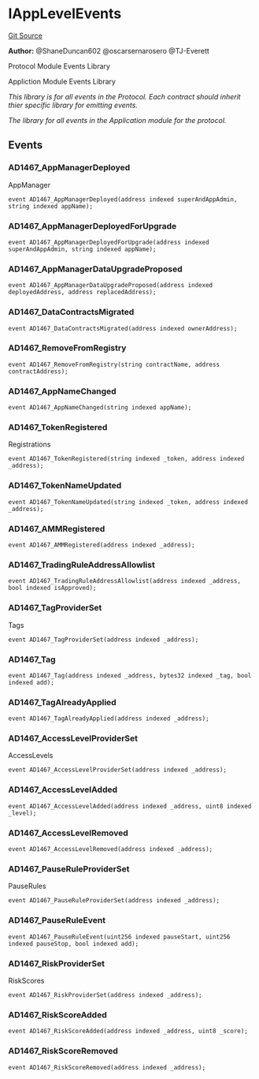 # IAppLevelEvents
[Git Source](https://github.com/thrackle-io/tron/blob/7233064f299d77880af0e175a21e23e2f8b85f56/src/common/IEvents.sol)

**Author:**
@ShaneDuncan602 @oscarsernarosero @TJ-Everett

Protocol Module Events Library

Appliction Module Events Library

*This library is for all events in the Protocol. Each contract should inherit thier specific library for emitting events.*

*The library for all events in the Application module for the protocol.*


## Events
### AD1467_AppManagerDeployed
AppManager


```solidity
event AD1467_AppManagerDeployed(address indexed superAndAppAdmin, string indexed appName);
```

### AD1467_AppManagerDeployedForUpgrade

```solidity
event AD1467_AppManagerDeployedForUpgrade(address indexed superAndAppAdmin, string indexed appName);
```

### AD1467_AppManagerDataUpgradeProposed

```solidity
event AD1467_AppManagerDataUpgradeProposed(address indexed deployedAddress, address replacedAddress);
```

### AD1467_DataContractsMigrated

```solidity
event AD1467_DataContractsMigrated(address indexed ownerAddress);
```

### AD1467_RemoveFromRegistry

```solidity
event AD1467_RemoveFromRegistry(string contractName, address contractAddress);
```

### AD1467_AppNameChanged

```solidity
event AD1467_AppNameChanged(string indexed appName);
```

### AD1467_TokenRegistered
Registrations


```solidity
event AD1467_TokenRegistered(string indexed _token, address indexed _address);
```

### AD1467_TokenNameUpdated

```solidity
event AD1467_TokenNameUpdated(string indexed _token, address indexed _address);
```

### AD1467_AMMRegistered

```solidity
event AD1467_AMMRegistered(address indexed _address);
```

### AD1467_TradingRuleAddressAllowlist

```solidity
event AD1467_TradingRuleAddressAllowlist(address indexed _address, bool indexed isApproved);
```

### AD1467_TagProviderSet
Tags


```solidity
event AD1467_TagProviderSet(address indexed _address);
```

### AD1467_Tag

```solidity
event AD1467_Tag(address indexed _address, bytes32 indexed _tag, bool indexed add);
```

### AD1467_TagAlreadyApplied

```solidity
event AD1467_TagAlreadyApplied(address indexed _address);
```

### AD1467_AccessLevelProviderSet
AccessLevels


```solidity
event AD1467_AccessLevelProviderSet(address indexed _address);
```

### AD1467_AccessLevelAdded

```solidity
event AD1467_AccessLevelAdded(address indexed _address, uint8 indexed _level);
```

### AD1467_AccessLevelRemoved

```solidity
event AD1467_AccessLevelRemoved(address indexed _address);
```

### AD1467_PauseRuleProviderSet
PauseRules


```solidity
event AD1467_PauseRuleProviderSet(address indexed _address);
```

### AD1467_PauseRuleEvent

```solidity
event AD1467_PauseRuleEvent(uint256 indexed pauseStart, uint256 indexed pauseStop, bool indexed add);
```

### AD1467_RiskProviderSet
RiskScores


```solidity
event AD1467_RiskProviderSet(address indexed _address);
```

### AD1467_RiskScoreAdded

```solidity
event AD1467_RiskScoreAdded(address indexed _address, uint8 _score);
```

### AD1467_RiskScoreRemoved

```solidity
event AD1467_RiskScoreRemoved(address indexed _address);
```

